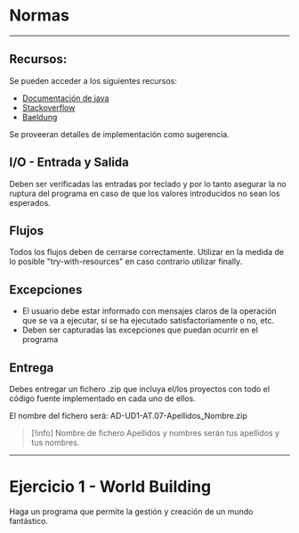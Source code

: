 # Normas
--- 
## Recursos:

Se pueden  acceder a los siguientes recursos:
-  [Documentación de java](https://docs.oracle.com/javase/8/docs/technotes/tools/windows/javadoc.html)
-  [Stackoverflow](https://stackoverflow.com/questions)
-  [Baeldung](https://www.baeldung.com/)

Se proveeran detalles de implementación como sugerencia.
## I/O - Entrada y Salida
Deben ser verificadas las entradas por teclado y por lo tanto asegurar la no ruptura del programa en caso de que los valores introducidos no sean los esperados.

## Flujos 
Todos los flujos deben de cerrarse correctamente. Utilizar en la medida de lo posible "try-with-resources" en caso contrario utilizar finally.

## Excepciones
- El usuario debe estar informado con mensajes claros de la operación que se va a
ejecutar, si se ha ejecutado satisfactoriamente o no, etc.
- Deben ser capturadas las excepciones que puedan ocurrir en el programa

## Entrega

Debes entregar un fichero .zip que incluya el/los proyectos con todo el código fuente implementado en cada uno de ellos.

El nombre del fichero será: AD-UD1-AT.07-Apellidos_Nombre.zip

>[!info] Nombre de fichero
> Apellidos y nombres serán tus apellidos y tus nombres.

---
# Ejercicio 1 - World Building

Haga un programa que permite la gestión y creación de un mundo fantástico.